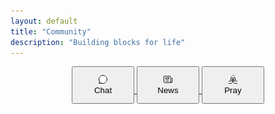 ```yaml
---
layout: default
title: "Community"
description: "Building blocks for life"
---
```

<center>
  <div class="apps">
  <a href="https://chat.mu.xyz">
    <button style="height: 60px; width: 100px; cursor: pointer;">
      <img class="img" src="/images/icons/chat.png">
      <br>Chat
    </button>
  </a>
  <a href="https://news.mu.xyz">
    <button style="height: 60px; width: 100px; cursor: pointer;">
      <img class="img" src="/images/icons/news.png">
      <br>News
    </button>
  </a>
  <a href="https://pray.mu.xyz">
    <button style="height: 60px; width: 100px; cursor: pointer;">
      <img class="img" src="/images/icons/pray.png">
      <br>Pray
    </button>
  </a>
  </div>
</center>
